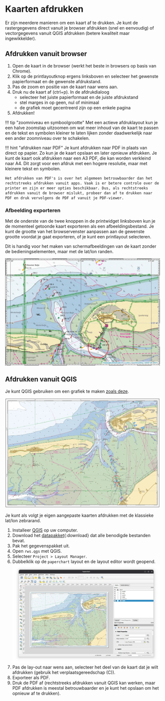 # Kaarten afdrukken

Er zijn meerdere manieren om een kaart af te drukken. Je kunt de rastergegevens direct vanuit je browser afdrukken (snel en eenvoudig) of vectorgegevens vanuit QGIS afdrukken (betere kwaliteit maar ingewikkelder).

## Afdrukken vanuit browser

1. Open de kaart in de browser (werkt het beste in browsers op basis van Chrome).
2. Klik op de printlayoutknop ergens linksboven en selecteer het gewenste papierformaat en de gewenste afdrukstand.
3. Pas de zoom en positie van de kaart naar wens aan.
4. Druk nu de kaart af (ctrl+p). In de afdrukdialoog
     - selecteer het juiste papierformaat en de juiste afdrukstand
     - stel marges in op geen, nul of minimaal
     - de grafiek moet gecentreerd zijn op een enkele pagina
5. Afdrukken!

!!! tip "zoomniveau en symboolgrootte"
    Met een actieve afdruklayout kun je een halve zoomstap uitzoomen om wat meer inhoud van de kaart te passen en de tekst en symbolen kleiner te laten lijken zonder daadwerkelijk naar een ander zoomniveau over te schakelen.
    
!!! hint "afdrukken naar PDF"
    Je kunt afdrukken naar PDF in plaats van direct op papier. Zo kun je de kaart opslaan en later opnieuw afdrukken. Je kunt de kaart ook afdrukken naar een A3 PDF, die kan worden verkleind naar A4. Dit zorgt voor een afdruk met een hogere resolutie, maar met kleinere tekst en symbolen.

    Het afdrukken van PDF's is over het algemeen betrouwbaarder dan het rechtstreeks afdrukken vanuit apps. Vaak is er betere controle over de printer en zijn er meer opties beschikbaar. Dus, als rechtstreeks afdrukken vanuit de browser mislukt, probeer dan af te drukken naar PDF en druk vervolgens de PDF af vanuit je PDF-viewer.

### Afbeelding exporteren

Met de onderste van de twee knoppen in de printwidget linksboven kun je de momenteel getoonde kaart exporteren als een afbeeldingsbestand. Je kunt de grootte van het browservenster aanpassen aan de gewenste grootte voordat je gaat exporteren, of je kunt een printlayout selecteren.

Dit is handig voor het maken van schermafbeeldingen van de kaart zonder de bedieningselementen, maar met de lat/lon randen.

![exported chart image](print/img-export.webp)
 
## Afdrukken vanuit QGIS

Je kunt QGIS gebruiken om een grafiek te maken [zoals deze](print/Juist.pdf).

![printed chart](print/chart.webp)

Je kunt als volgt je eigen aangepaste kaarten afdrukken met de klassieke lat/lon zebrarand.

1. Installeer [QGIS](https://qgis.org/) op uw computer.
2. Download het [datapakket](qmap-data.zip){:download} dat alle benodigde bestanden bevat.
3. Pak het gegevenspakket uit.
4. Open `rws.qgs` met QGIS.
5. Selecteer `Project > Layout Manager`.
6. Dubbelklik op de `paperchart` layout en de layout editor wordt geopend.
   ![layout editor](print/layout.webp)
7. Pas de lay-out naar wens aan, selecteer het deel van de kaart dat je wilt afdrukken (gebruik het verplaatsgereedschap (C)).
8. Exporteer als PDF.
9. Druk de PDF af (rechtstreeks afdrukken vanuit QGIS kan werken, maar PDF afdrukken is meestal betrouwbaarder en je kunt het opslaan om het opnieuw af te drukken).
